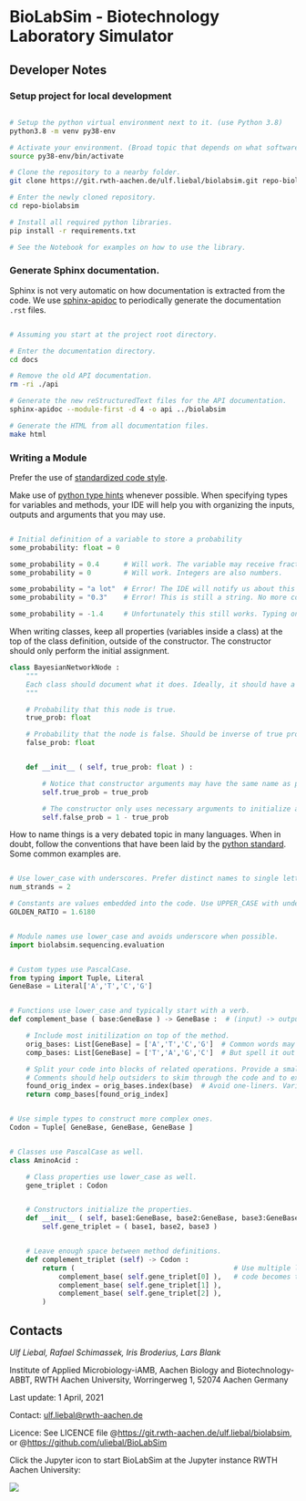 # BioLabSim - Biotechnology Laboratory Simulator



## Developer Notes

### Setup project for local development

```bash

# Setup the python virtual environment next to it. (use Python 3.8)
python3.8 -m venv py38-env

# Activate your environment. (Broad topic that depends on what software and OS is used)
source py38-env/bin/activate

# Clone the repository to a nearby folder.
git clone https://git.rwth-aachen.de/ulf.liebal/biolabsim.git repo-biolabsim

# Enter the newly cloned repository.
cd repo-biolabsim

# Install all required python libraries.
pip install -r requirements.txt

# See the Notebook for examples on how to use the library.

```


### Generate Sphinx documentation.

Sphinx is not very automatic on how documentation is extracted from the code. We use
[sphinx-apidoc](https://www.sphinx-doc.org/en/master/man/sphinx-apidoc.html) to periodically
generate the documentation `.rst` files.

```bash

# Assuming you start at the project root directory.

# Enter the documentation directory.
cd docs

# Remove the old API documentation.
rm -ri ./api

# Generate the new reStructuredText files for the API documentation.
sphinx-apidoc --module-first -d 4 -o api ../biolabsim

# Generate the HTML from all documentation files.
make html

```



### Writing a Module

Prefer the use of [standardized code style](https://pep8.org/).

Make use of [python type hints](https://docs.python.org/3/library/typing.html) whenever possible.
When specifying types for variables and methods, your IDE will help you with organizing the inputs,
outputs and arguments that you may use.

```python

# Initial definition of a variable to store a probability
some_probability: float = 0

some_probability = 0.4      # Will work. The variable may receive fractional numbers.
some_probability = 0        # Will work. Integers are also numbers.

some_probability = "a lot"  # Error! The IDE will notify us about this bad assignment.
some_probability = "0.3"    # Error! This is still a string. No more conversion problems.

some_probability = -1.4     # Unfortunately this still works. Typing only defines simple types.
```

When writing classes, keep all properties (variables inside a class) at the top of the class definition,
outside of the constructor. The constructor should only perform the initial assignment.

```python
class BayesianNetworkNode :
    """
    Each class should document what it does. Ideally, it should have a single purpose.
    """

    # Probability that this node is true.
    true_prob: float

    # Probability that the node is false. Should be inverse of true probability.
    false_prob: float


    def __init__ ( self, true_prob: float ) :

        # Notice that constructor arguments may have the same name as properties.
        self.true_prob = true_prob

        # The constructor only uses necessary arguments to initialize all properties.
        self.false_prob = 1 - true_prob
```

How to name things is a very debated topic in many languages. When in doubt, follow the conventions
that have been laid by the [python standard](https://www.python.org/dev/peps/pep-0008/#naming-conventions).
Some common examples are.

```python

# Use lower_case with underscores. Prefer distinct names to single letters.
num_strands = 2

# Constants are values embedded into the code. Use UPPER_CASE with underscores.
GOLDEN_RATIO = 1.6180


# Module names use lower_case and avoids underscore when possible.
import biolabsim.sequencing.evaluation


# Custom types use PascalCase.
from typing import Tuple, Literal
GeneBase = Literal['A','T','C','G']


# Functions use lower_case and typically start with a verb.
def complement_base ( base:GeneBase ) -> GeneBase :  # (input) -> output

    # Include most initilization on top of the method.
    orig_bases: List[GeneBase] = ['A','T','C','G']  # Common words may be shortened. orig = original
    comp_bases: List[GeneBase] = ['T','A','G','C']  # But spell it out in comments.  comp = complementary

    # Split your code into blocks of related operations. Provide a small summary of each block.
    # Comments should help outsiders to skim through the code and to explain programming decisions.
    found_orig_index = orig_bases.index(base)  # Avoid one-liners. Variable names provide context.
    return comp_bases[found_orig_index]


# Use simple types to construct more complex ones.
Codon = Tuple[ GeneBase, GeneBase, GeneBase ]


# Classes use PascalCase as well.
class AminoAcid :

    # Class properties use lower_case as well.
    gene_triplet : Codon


    # Constructors initialize the properties.
    def __init__ ( self, base1:GeneBase, base2:GeneBase, base3:GeneBase ) :
        self.gene_triplet = ( base1, base2, base3 )


    # Leave enough space between method definitions.
    def complement_triplet (self) -> Codon :
        return (                                       # Use multiple lines and more spacing if the
            complement_base( self.gene_triplet[0] ),   # code becomes too bulky.
            complement_base( self.gene_triplet[1] ),
            complement_base( self.gene_triplet[2] ),
        )
```



## Contacts


*Ulf Liebal, Rafael Schimassek, Iris Broderius, Lars Blank*

Institute of Applied Microbiology-iAMB, Aachen Biology and Biotechnology-ABBT, RWTH Aachen University, Worringerweg 1, 52074 Aachen Germany



Last update: 1 April, 2021

Contact: ulf.liebal@rwth-aachen.de

Licence: See LICENCE file @https://git.rwth-aachen.de/ulf.liebal/biolabsim, or @https://github.com/uliebal/BioLabSim


Click the Jupyter icon to start BioLabSim at the Jupyter instance RWTH Aachen University:

[![](https://jupyter.pages.rwth-aachen.de/documentation/images/badge-launch-rwth-jupyter.svg)](https://jupyter.rwth-aachen.de/hub/spawn?profile=biolabsim)

